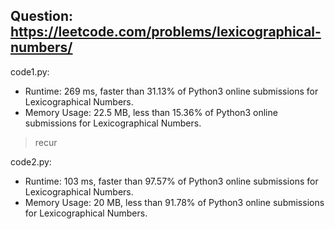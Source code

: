 ## Question: https://leetcode.com/problems/lexicographical-numbers/

code1.py:
* Runtime: 269 ms, faster than 31.13% of Python3 online submissions for Lexicographical Numbers.
* Memory Usage: 22.5 MB, less than 15.36% of Python3 online submissions for Lexicographical Numbers.
> recur

code2.py:
* Runtime: 103 ms, faster than 97.57% of Python3 online submissions for Lexicographical Numbers.
* Memory Usage: 20 MB, less than 91.78% of Python3 online submissions for Lexicographical Numbers.